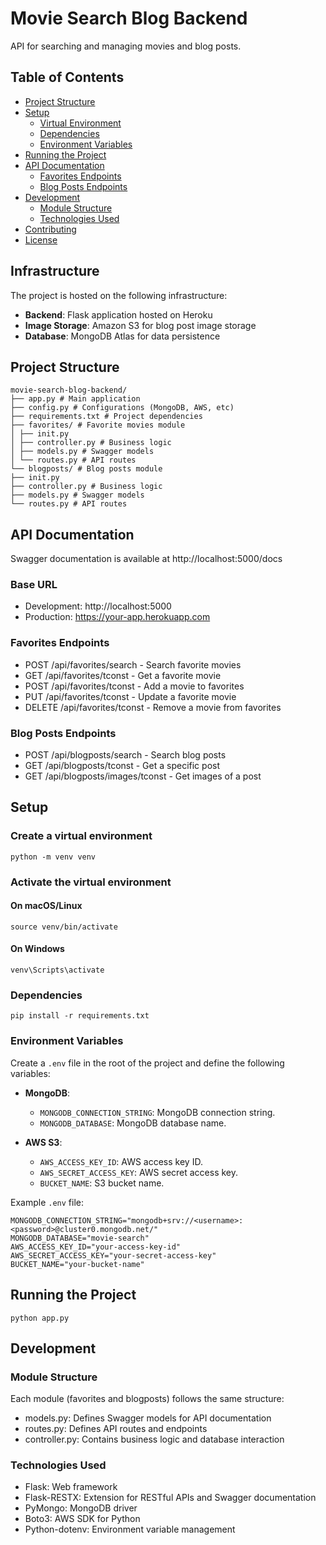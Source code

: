 # Movie Search Blog Backend

API for searching and managing movies and blog posts.

## Table of Contents

- [Project Structure](#project-structure)
- [Setup](#setup)
  - [Virtual Environment](#virtual-environment)
  - [Dependencies](#dependencies)
  - [Environment Variables](#environment-variables)
- [Running the Project](#running-the-project)
- [API Documentation](#api-documentation)
  - [Favorites Endpoints](#favorites-endpoints)
  - [Blog Posts Endpoints](#blog-posts-endpoints)
- [Development](#development)
  - [Module Structure](#module-structure)
  - [Technologies Used](#technologies-used)
- [Contributing](#contributing)
- [License](#license)

## Infrastructure

The project is hosted on the following infrastructure:

- **Backend**: Flask application hosted on Heroku
- **Image Storage**: Amazon S3 for blog post image storage
- **Database**: MongoDB Atlas for data persistence

## Project Structure

```
movie-search-blog-backend/
├── app.py # Main application
├── config.py # Configurations (MongoDB, AWS, etc)
├── requirements.txt # Project dependencies
├── favorites/ # Favorite movies module
│ ├── init.py
│ ├── controller.py # Business logic
│ ├── models.py # Swagger models
│ └── routes.py # API routes
└── blogposts/ # Blog posts module
├── init.py
├── controller.py # Business logic
├── models.py # Swagger models
└── routes.py # API routes
```

## API Documentation
Swagger documentation is available at http://localhost:5000/docs

### Base URL
- Development: http://localhost:5000
- Production: https://your-app.herokuapp.com

### Favorites Endpoints
- POST /api/favorites/search - Search favorite movies
- GET /api/favorites/tconst - Get a favorite movie
- POST /api/favorites/tconst - Add a movie to favorites
- PUT /api/favorites/tconst - Update a favorite movie
- DELETE /api/favorites/tconst - Remove a movie from favorites

### Blog Posts Endpoints
- POST /api/blogposts/search - Search blog posts
- GET /api/blogposts/tconst - Get a specific post
- GET /api/blogposts/images/tconst - Get images of a post

## Setup

### Create a virtual environment
`python -m venv venv`

### Activate the virtual environment

#### On macOS/Linux
`source venv/bin/activate`

#### On Windows
`venv\Scripts\activate`

### Dependencies
`pip install -r requirements.txt`

### Environment Variables
Create a `.env` file in the root of the project and define the following variables:

- **MongoDB**:
  - `MONGODB_CONNECTION_STRING`: MongoDB connection string.
  - `MONGODB_DATABASE`: MongoDB database name.

- **AWS S3**:
  - `AWS_ACCESS_KEY_ID`: AWS access key ID.
  - `AWS_SECRET_ACCESS_KEY`: AWS secret access key.
  - `BUCKET_NAME`: S3 bucket name.

Example `.env` file:
```
MONGODB_CONNECTION_STRING="mongodb+srv://<username>:<password>@cluster0.mongodb.net/"
MONGODB_DATABASE="movie-search"
AWS_ACCESS_KEY_ID="your-access-key-id"
AWS_SECRET_ACCESS_KEY="your-secret-access-key"
BUCKET_NAME="your-bucket-name"
```

## Running the Project
`python app.py`

## Development

### Module Structure
Each module (favorites and blogposts) follows the same structure:
- models.py: Defines Swagger models for API documentation
- routes.py: Defines API routes and endpoints
- controller.py: Contains business logic and database interaction

### Technologies Used
- Flask: Web framework
- Flask-RESTX: Extension for RESTful APIs and Swagger documentation
- PyMongo: MongoDB driver
- Boto3: AWS SDK for Python
- Python-dotenv: Environment variable management 